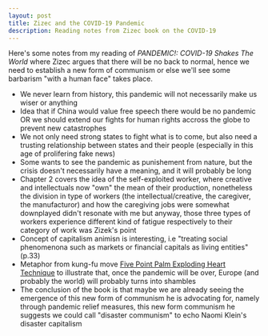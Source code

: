 ```yaml
---
layout: post
title: Zizec and the COVID-19 Pandemic
description: Reading notes from Zizec book on the COVID-19
---
```

Here's some notes from my reading of _PANDEMIC!: COVID-19 Shakes The World_ where Zizec argues that there will be no back to normal, hence we need to establish a new form of communism or else we'll see some barbarism "with a human face" takes place.
- We never learn from history, this pandemic will not necessarily make us wiser or anything
- Idea that if China would value free speech there would be no pandemic OR we should extend our fights for human rights accross the globe to prevent new catastrophes
- We not only need strong states to fight what is to come, but also need a trusting relationship between states and their people (especially in this age of prolifering fake news)
- Some wants to see the pandemic as punishement from nature, but the crisis doesn't necessarily have a meaning, and it will probably be long
- Chapter 2 covers the idea of the self-exploited worker, where creative and intellectuals now "own" the mean of their production, nonetheless the division in type of workers (the intellectual/creative, the caregiver, the manufacturor) and how the caregiving jobs were somewhat downplayed didn't resonate with me but anyway, those three types of workers experience different kind of fatigue respectively to their category of work was Zizek's point 
- Concept of capitalism animisn is interesting, i.e "treating social phenomenona such as markets or financial capitals as living entities" (p.33)
- Metaphor from kung-fu move [Five Point Palm Exploding Heart Technique](https://killbill.fandom.com/wiki/Five_Point_Palm_Exploding_Heart_Technique) to illustrate that, once the pandemic will be over, Europe (and probably the world) will probably turns into shambles
- The conclusion of the book is that maybe we are already seeing the emergence of this new form of communism he is advocating for, namely through pandemic relief measures, this new form communism he suggests we could call "disaster communism" to echo Naomi Klein's disaster capitalism


